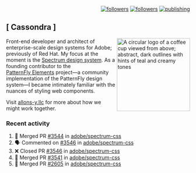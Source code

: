 <p align="right"><a rel="me" href="https://front-end.social/@castastrophe">
    <img alt="followers" title="Follow me on Mastodon" src="https://img.shields.io/mastodon/follow/109297102751309835?domain=https%3A%2F%2Ffront-end.social&label=Follow&logo=mastodon&logoColor=white&style=for-the-badge&labelColor=008080&color=006969"/></a>
  <a href="https://codepen.io/castastrophe/">
    <img alt="followers" title="Follow me on CodePen" src="https://img.shields.io/badge/23-1?color=640464&labelColor=7c007c&style=for-the-badge&logo=codepen&label=Follow"/></a>
<a href="https://castastrophe.medium.com/">
    <img alt="publishing" title="View articles on Medium" src="https://img.shields.io/badge/107-1?color=666&labelColor=444&label=subscribe&logo=medium&logoColor=white&style=for-the-badge"/></a>
</p>

## [&nbsp;Cassondra&nbsp;]

<img align="right" src="https://github-production-user-asset-6210df.s3.amazonaws.com/1840295/253016758-ba468774-1cd3-42c2-8f43-947b5eeb5edf.png" height="200" alt="A circular logo of a coffee cup viewed from above; abstract, dark outlines with hints of teal and creamy tones">

Front-end developer and architect of enterprise-scale design systems for Adobe; previously of Red Hat. My focus at the moment is the [Spectrum design system](https://github.com/adobe/spectrum-css). As a founding contributor to the [PatternFly&nbsp;Elements](https://github.com/patternfly/patternfly-elements) project&mdash;a community implementation of the PatternFly design system&mdash;I became intimately familiar with the nuances of styling web components.

Visit [allons-y.llc](http://allons-y.llc/) for more about how we might work together.

### Recent activity

<!--START_SECTION:activity-->
1. 🎉 Merged PR [#3544](https://github.com/adobe/spectrum-css/pull/3544) in [adobe/spectrum-css](https://github.com/adobe/spectrum-css)
2. 🗣 Commented on [#3546](https://github.com/adobe/spectrum-css/pull/3546#issuecomment-2651016321) in [adobe/spectrum-css](https://github.com/adobe/spectrum-css)
3. ❌ Closed PR [#3546](https://github.com/adobe/spectrum-css/pull/3546) in [adobe/spectrum-css](https://github.com/adobe/spectrum-css)
4. 🎉 Merged PR [#3541](https://github.com/adobe/spectrum-css/pull/3541) in [adobe/spectrum-css](https://github.com/adobe/spectrum-css)
5. 🎉 Merged PR [#2605](https://github.com/adobe/spectrum-css/pull/2605) in [adobe/spectrum-css](https://github.com/adobe/spectrum-css)
<!--END_SECTION:activity-->
